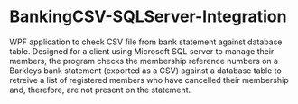 # BankingCSV-SQLServer-Integration
WPF application to check CSV file from bank statement against database table.
Designed for a client using Microsoft SQL server to manage their members, the program checks the membership reference numbers on a Barkleys bank statement (exported as a CSV) against a database table to retreive a list of registered members who have cancelled their membership and, therefore, are not present on the statement.


